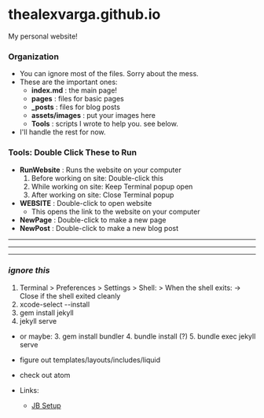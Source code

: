 # thealexvarga.github.io
My personal website!

### Organization
  - You can ignore most of the files. Sorry about the mess.
  - These are the important ones:
    - **index.md** : the main page!
    - **pages** : files for basic pages
    - **_posts** : files for blog posts
    - **assets/images** : put your images here
    - **Tools** : scripts I wrote to help you. see below.
  - I'll handle the rest for now.

### Tools: Double Click These to Run
  - **RunWebsite** : Runs the website on your computer
  	1. Before working on site: Double-click this
    2. While working on site: Keep Terminal popup open
    3. After working on site: Close Terminal popup 
  - **WEBSITE** : Double-click to open website
  	- This opens the link to the website on your computer
  - **NewPage** : Double-click to make a new page
  - **NewPost** : Double-click to make a new blog post



***
***
***

### *ignore this*
  1. Terminal > Preferences > Settings > Shell: > When the shell exits: -> Close if the shell exited cleanly
  2. xcode-select --install
  3. gem install jekyll
  4. jekyll serve

  - or maybe:
    3. gem install bundler
    4. bundle install (?)
    5. bundle exec jekyll serve

  - figure out templates/layouts/includes/liquid
  - check out atom
  - Links:
    - [JB Setup](http://jekyllbootstrap.com/usage/jekyll-quick-start.html)




